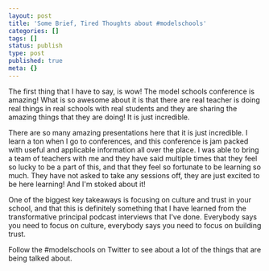 ```yaml
---
layout: post
title: 'Some Brief, Tired Thoughts about #modelschools'
categories: []
tags: []
status: publish
type: post
published: true
meta: {}
---
```


The first thing that I have to say, is wow! The model schools conference is amazing! What is so awesome about it is that there are real teacher is doing real things in real schools with real students and they are sharing the amazing things that they are doing! It is just incredible.


There are so many amazing presentations here that it is just incredible. I learn a ton when I go to conferences, and this conference is jam packed with useful and applicable information all over the place. I was able to bring a team of teachers with me and they have said multiple times that they feel so lucky to be a part of this, and that they feel so fortunate to be learning so much. They have not asked to take any sessions off, they are just excited to be here learning! And I'm stoked about it!


One of the biggest key takeaways is focusing on culture and trust in your school, and that this is definitely something that I have learned from the transformative principal podcast interviews that I've done. Everybody says you need to focus on culture, everybody says you need to focus on building trust.


Follow the #modelschools on Twitter to see about a lot of the things that are being talked about.
